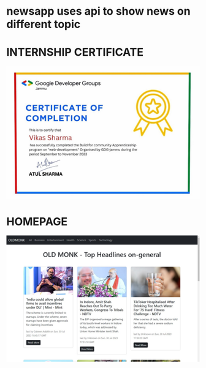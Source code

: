 # newsapp uses api to show news on different topic


# INTERNSHIP CERTIFICATE 
![](https://github.com/vsbrall143/news/blob/main/Screenshot%202024-09-08%20210203.jpg)
# HOMEPAGE
![HOMEPAGE](https://github.com/vsbrall143/news/blob/main/project_1.jpg)
